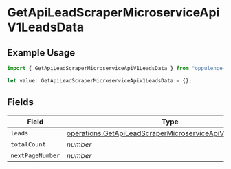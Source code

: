 # GetApiLeadScraperMicroserviceApiV1LeadsData

## Example Usage

```typescript
import { GetApiLeadScraperMicroserviceApiV1LeadsData } from "oppulence-backend-sdk/models/operations";

let value: GetApiLeadScraperMicroserviceApiV1LeadsData = {};
```

## Fields

| Field                                                                                                                                | Type                                                                                                                                 | Required                                                                                                                             | Description                                                                                                                          |
| ------------------------------------------------------------------------------------------------------------------------------------ | ------------------------------------------------------------------------------------------------------------------------------------ | ------------------------------------------------------------------------------------------------------------------------------------ | ------------------------------------------------------------------------------------------------------------------------------------ |
| `leads`                                                                                                                              | [operations.GetApiLeadScraperMicroserviceApiV1LeadsLeads](../../models/operations/getapileadscrapermicroserviceapiv1leadsleads.md)[] | :heavy_minus_sign:                                                                                                                   | N/A                                                                                                                                  |
| `totalCount`                                                                                                                         | *number*                                                                                                                             | :heavy_minus_sign:                                                                                                                   | N/A                                                                                                                                  |
| `nextPageNumber`                                                                                                                     | *number*                                                                                                                             | :heavy_minus_sign:                                                                                                                   | N/A                                                                                                                                  |